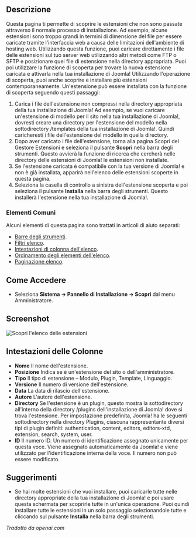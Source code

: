 <!-- Filename: Help4.x:Extensions:_Discover / Display title: Estensioni: Scopri -->


## Descrizione

Questa pagina ti permette di scoprire le estensioni che non sono passate attraverso il normale processo di installazione. Ad esempio, alcune estensioni sono troppo grandi in termini di dimensione del file per essere caricate tramite l'interfaccia web a causa delle limitazioni dell'ambiente di hosting web. Utilizzando questa funzione, puoi caricare direttamente i file delle estensioni sul tuo server web utilizzando altri metodi come FTP o SFTP e posizionare quei file di estensione nella directory appropriata. Puoi poi utilizzare la funzione di scoperta per trovare la nuova estensione caricata e attivarla nella tua installazione di Joomla! Utilizzando l'operazione di scoperta, puoi anche scoprire e installare più estensioni contemporaneamente. Un'estensione può essere installata con la funzione di scoperta seguendo questi passaggi:

1. Carica i file dell'estensione non compressi nella directory appropriata della tua installazione di Joomla! Ad esempio, se vuoi caricare un'estensione di modello per il sito nella tua installazione di Joomla!, dovresti creare una directory per l'estensione del modello nella sottodirectory /templates della tua installazione di Joomla!. Quindi caricheresti i file dell'estensione del modello in quella directory.
2. Dopo aver caricato i file dell'estensione, torna alla pagina Scopri del Gestore Estensioni e seleziona il pulsante **Scopri** nella barra degli strumenti. Questo avvierà la funzione di ricerca che cercherà nelle directory delle estensioni di Joomla! le estensioni non installate.
3. Se l'estensione caricata è compatibile con la tua versione di Joomla! e non è già installata, apparirà nell'elenco delle estensioni scoperte in questa pagina.
4. Seleziona la casella di controllo a sinistra dell'estensione scoperta e poi seleziona il pulsante **Installa** nella barra degli strumenti. Questo installerà l'estensione nella tua installazione di Joomla!.

### Elementi Comuni

Alcuni elementi di questa pagina sono trattati in articoli di aiuto separati:

* [Barre degli strumenti](jdocmanual?article=help/common-elements/toolbars).
* [Filtri elenco](jdocmanual?article=help/common-elements/list-filters).
* [Intestazioni di colonna dell'elenco](jdocmanual?article=help/common-elements/list-column-headers).
* [Ordinamento degli elementi dell'elenco](jdocmanual?article=help/common-elements/list-ordering).
* [Paginazione elenco](jdocmanual?article=help/common-elements/list-pagination).

## Come Accedere

- Seleziona **Sistema → Pannello di Installazione → Scopri** dal menu Amministratore.

## Screenshot

![Scopri l'elenco delle estensioni](../../../it/images/extensions/discover-list.png)

## Intestazioni delle Colonne

- **Nome** Il nome dell'estensione.
- **Posizione** Indica se è un'estensione del sito o dell'amministratore.
- **Tipo** Il tipo di estensione – Modulo, Plugin, Template, Linguaggio.
- **Versione** Il numero di versione dell'estensione.
- **Data** La data di rilascio dell'estensione.
- **Autore** L'autore dell'estensione.
- **Directory** Se l'estensione è un plugin, questo mostra la sottodirectory all'interno della directory /plugins dell'installazione di Joomla! dove si trova l'estensione. Per impostazione predefinita, Joomla! ha le seguenti sottodirectory nella directory Plugins, ciascuna rappresentante diversi tipi di plugin definiti: authentication, content, editors, editors-xtd, extension, search, system, user.
- **ID** Il numero ID. Un numero di identificazione assegnato unicamente per questa voce. Viene assegnato automaticamente da Joomla! e viene utilizzato per l'identificazione interna della voce. Il numero non può essere modificato.

## Suggerimenti

- Se hai molte estensioni che vuoi installare, puoi caricarle tutte nelle directory appropriate della tua installazione di Joomla! e poi usare questa schermata per scoprirle tutte in un'unica operazione. Puoi quindi installare tutte le estensioni in un solo passaggio selezionandole tutte e cliccando sul pulsante **Installa** nella barra degli strumenti.

*Tradotto da openai.com*

